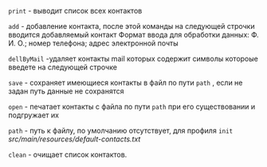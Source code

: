 
`print` - выводит список всех контактов  

`add` - добавление контакта, после этой команды на следующей строчки вводится добавляемый контакт Формат ввода для обработки данных: Ф. И. О.; номер телефона; адрес электронной почты  

`dellByMail` -удаляет контакты mail которых содержит символы котороые введете на следующей строчке  

`save` - сохраняет имеющиеся контакты в файл по пути `path` , если не задан путь данные не сохранятся

`open` - печатает контакты с файла по пути `path` при его существовании и подгружает их

`path` - путь к файлу, по умолчанию отсутствует, для профиля `init`  _src/main/resources/default-contacts.txt_

`clean` - очищает список контактов.